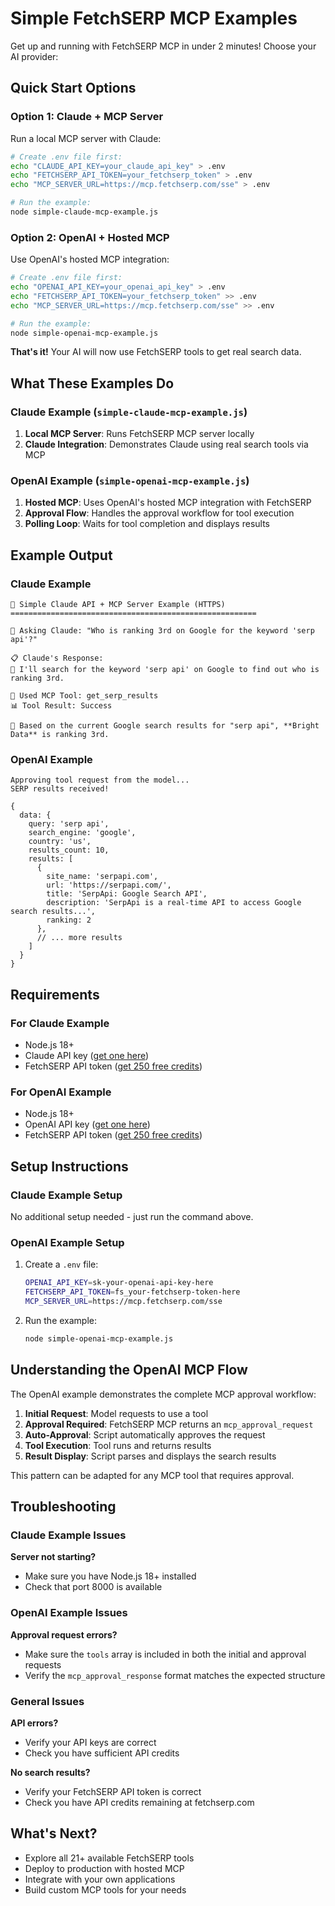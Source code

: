 # Simple FetchSERP MCP Examples

Get up and running with FetchSERP MCP in under 2 minutes! Choose your AI provider:

## Quick Start Options

### Option 1: Claude + MCP Server 

Run a local MCP server with Claude:

```bash
# Create .env file first:
echo "CLAUDE_API_KEY=your_claude_api_key" > .env
echo "FETCHSERP_API_TOKEN=your_fetchserp_token" > .env
echo "MCP_SERVER_URL=https://mcp.fetchserp.com/sse" > .env

# Run the example:
node simple-claude-mcp-example.js
```

### Option 2: OpenAI + Hosted MCP 

Use OpenAI's hosted MCP integration:

```bash
# Create .env file first:
echo "OPENAI_API_KEY=your_openai_api_key" > .env
echo "FETCHSERP_API_TOKEN=your_fetchserp_token" >> .env
echo "MCP_SERVER_URL=https://mcp.fetchserp.com/sse" >> .env

# Run the example:
node simple-openai-mcp-example.js
```

**That's it!** Your AI will now use FetchSERP tools to get real search data.

## What These Examples Do

### Claude Example (`simple-claude-mcp-example.js`)
1. **Local MCP Server**: Runs FetchSERP MCP server locally
2. **Claude Integration**: Demonstrates Claude using real search tools via MCP

### OpenAI Example (`simple-openai-mcp-example.js`)
1. **Hosted MCP**: Uses OpenAI's hosted MCP integration with FetchSERP
2. **Approval Flow**: Handles the approval workflow for tool execution
3. **Polling Loop**: Waits for tool completion and displays results

## Example Output

### Claude Example
```
🚀 Simple Claude API + MCP Server Example (HTTPS)
=======================================================

🤖 Asking Claude: "Who is ranking 3rd on Google for the keyword 'serp api'?"

📋 Claude's Response:
💬 I'll search for the keyword 'serp api' on Google to find out who is ranking 3rd.

🔧 Used MCP Tool: get_serp_results
📊 Tool Result: Success

💬 Based on the current Google search results for "serp api", **Bright Data** is ranking 3rd.
```

### OpenAI Example
```
Approving tool request from the model...
SERP results received!

{
  data: {
    query: 'serp api',
    search_engine: 'google',
    country: 'us',
    results_count: 10,
    results: [
      {
        site_name: 'serpapi.com',
        url: 'https://serpapi.com/',
        title: 'SerpApi: Google Search API',
        description: 'SerpApi is a real-time API to access Google search results...',
        ranking: 2
      },
      // ... more results
    ]
  }
}
```

## Requirements

### For Claude Example
- Node.js 18+
- Claude API key ([get one here](https://console.anthropic.com/))
- FetchSERP API token ([get 250 free credits](https://www.fetchserp.com))

### For OpenAI Example
- Node.js 18+
- OpenAI API key ([get one here](https://platform.openai.com/))
- FetchSERP API token ([get 250 free credits](https://www.fetchserp.com))

## Setup Instructions

### Claude Example Setup
No additional setup needed - just run the command above.

### OpenAI Example Setup
1. Create a `.env` file:
   ```bash
   OPENAI_API_KEY=sk-your-openai-api-key-here
   FETCHSERP_API_TOKEN=fs_your-fetchserp-token-here
   MCP_SERVER_URL=https://mcp.fetchserp.com/sse
   ```

2. Run the example:
   ```bash
   node simple-openai-mcp-example.js
   ```

## Understanding the OpenAI MCP Flow

The OpenAI example demonstrates the complete MCP approval workflow:

1. **Initial Request**: Model requests to use a tool
2. **Approval Required**: FetchSERP MCP returns an `mcp_approval_request`
3. **Auto-Approval**: Script automatically approves the request
4. **Tool Execution**: Tool runs and returns results
5. **Result Display**: Script parses and displays the search results

This pattern can be adapted for any MCP tool that requires approval.

## Troubleshooting

### Claude Example Issues
**Server not starting?**
- Make sure you have Node.js 18+ installed
- Check that port 8000 is available

### OpenAI Example Issues
**Approval request errors?**
- Make sure the `tools` array is included in both the initial and approval requests
- Verify the `mcp_approval_response` format matches the expected structure

### General Issues
**API errors?**
- Verify your API keys are correct
- Check you have sufficient API credits

**No search results?**
- Verify your FetchSERP API token is correct
- Check you have API credits remaining at fetchserp.com

## What's Next?

- Explore all 21+ available FetchSERP tools
- Deploy to production with hosted MCP
- Integrate with your own applications
- Build custom MCP tools for your needs 